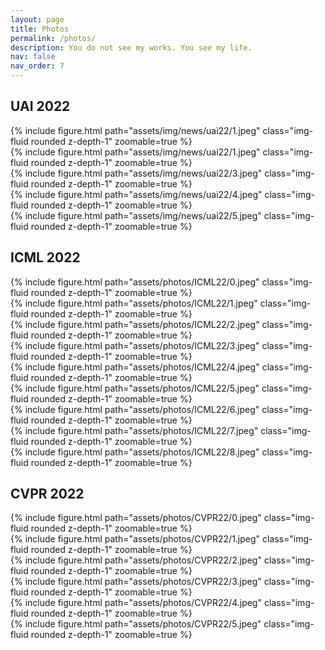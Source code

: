 ```yaml
---
layout: page
title: Photos
permalink: /photos/
description: You do not see my works. You see my life.
nav: false
nav_order: 7
---
```


<div class="projects">
  <h2 class="category">UAI 2022</h2>

  <div class="row mt-3">
      <div class="col-sm mt-3 mt-md-0">
          {% include figure.html path="assets/img/news/uai22/1.jpeg" class="img-fluid rounded z-depth-1" zoomable=true %}
      </div>
      <div class="col-sm mt-3 mt-md-0">
          {% include figure.html path="assets/img/news/uai22/1.jpeg" class="img-fluid rounded z-depth-1" zoomable=true %}
      </div>
  </div>
  {% include figure.html path="assets/img/news/uai22/3.jpeg" class="img-fluid rounded z-depth-1" zoomable=true %}
  <div class="row mt-3">
      <div class="col-sm mt-3 mt-md-0">
          {% include figure.html path="assets/img/news/uai22/4.jpeg" class="img-fluid rounded z-depth-1" zoomable=true %}
      </div>
      <div class="col-sm mt-3 mt-md-0">
          {% include figure.html path="assets/img/news/uai22/5.jpeg" class="img-fluid rounded z-depth-1" zoomable=true %}
      </div>
  </div>

  <h2 class="category">ICML 2022</h2>

  <div class="row mt-3">
      <div class="col-sm mt-3 mt-md-0">
          {% include figure.html path="assets/photos/ICML22/0.jpeg" class="img-fluid rounded z-depth-1" zoomable=true %}
      </div>
      <div class="col-sm mt-3 mt-md-0">
          {% include figure.html path="assets/photos/ICML22/1.jpeg" class="img-fluid rounded z-depth-1" zoomable=true %}
      </div>
      <div class="col-sm mt-3 mt-md-0">
          {% include figure.html path="assets/photos/ICML22/2.jpeg" class="img-fluid rounded z-depth-1" zoomable=true %}
      </div>
  </div>

  <div class="row mt-3">
      <div class="col-sm mt-3 mt-md-0">
          {% include figure.html path="assets/photos/ICML22/3.jpeg" class="img-fluid rounded z-depth-1" zoomable=true %}
      </div>
      <div class="col-sm mt-3 mt-md-0">
          {% include figure.html path="assets/photos/ICML22/4.jpeg" class="img-fluid rounded z-depth-1" zoomable=true %}
      </div>
      <div class="col-sm mt-3 mt-md-0">
          {% include figure.html path="assets/photos/ICML22/5.jpeg" class="img-fluid rounded z-depth-1" zoomable=true %}
      </div>
  </div>

  <div class="row mt-3">
      <div class="col-sm mt-3 mt-md-0">
          {% include figure.html path="assets/photos/ICML22/6.jpeg" class="img-fluid rounded z-depth-1" zoomable=true %}
      </div>
      <div class="col-sm mt-3 mt-md-0">
          {% include figure.html path="assets/photos/ICML22/7.jpeg" class="img-fluid rounded z-depth-1" zoomable=true %}
      </div>
      <div class="col-sm mt-3 mt-md-0">
          {% include figure.html path="assets/photos/ICML22/8.jpeg" class="img-fluid rounded z-depth-1" zoomable=true %}
      </div>
  </div>

  <h2 class="category">CVPR 2022</h2>
  <div class="row mt-3">
      <div class="col-sm mt-3 mt-md-0">
          {% include figure.html path="assets/photos/CVPR22/0.jpeg" class="img-fluid rounded z-depth-1" zoomable=true %}
      </div>
      <div class="col-sm mt-3 mt-md-0">
          {% include figure.html path="assets/photos/CVPR22/1.jpeg" class="img-fluid rounded z-depth-1" zoomable=true %}
      </div>
      <div class="col-sm mt-3 mt-md-0">
          {% include figure.html path="assets/photos/CVPR22/2.jpeg" class="img-fluid rounded z-depth-1" zoomable=true %}
      </div>
  </div>
  <div class="row mt-3">
      <div class="col-sm mt-3 mt-md-0">
          {% include figure.html path="assets/photos/CVPR22/3.jpeg" class="img-fluid rounded z-depth-1" zoomable=true %}
      </div>
      <div class="col-sm mt-3 mt-md-0">
          {% include figure.html path="assets/photos/CVPR22/4.jpeg" class="img-fluid rounded z-depth-1" zoomable=true %}
      </div>
      <div class="col-sm mt-3 mt-md-0">
          {% include figure.html path="assets/photos/CVPR22/5.jpeg" class="img-fluid rounded z-depth-1" zoomable=true %}
      </div>
  </div>
</div>

